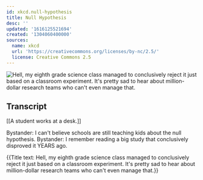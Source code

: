 ```yaml
---
id: xkcd.null-hypothesis
title: Null Hypothesis
desc: ''
updated: '1616125521694'
created: '1304060400000'
sources:
  name: xkcd
  url: 'https://creativecommons.org/licenses/by-nc/2.5/'
  license: Creative Commons 2.5
---
```

![Hell, my eighth grade science class managed to conclusively reject it just based on a classroom experiment. It's pretty sad to hear about million-dollar research teams who can't even manage that.](https://imgs.xkcd.com/comics/null_hypothesis.png)

## Transcript
[[A student works at a desk.]]

Bystander: I can't believe schools are still teaching kids about the null hypothesis.
Bystander: I remember reading a big study that conclusively disproved it YEARS ago.

{{Title text: Hell, my eighth grade science class managed to conclusively reject it just based on a classroom experiment. It's pretty sad to hear about million-dollar research teams who can't even manage that.}}
